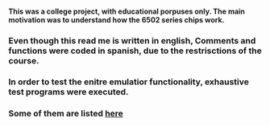 #### This was a college project, with educational porpuses only. The main motivation was to understand how the 6502 series chips work. 
### Even though this read me is written in english, Comments and functions were coded in spanish, due to the restrisctions of the course. 
### In order to test the enitre emulatior functionality, exhaustive test programs were executed. 
### Some of them are listed [here](http://visual6502.org/wiki/index.php?title=6502TestPrograms) 

